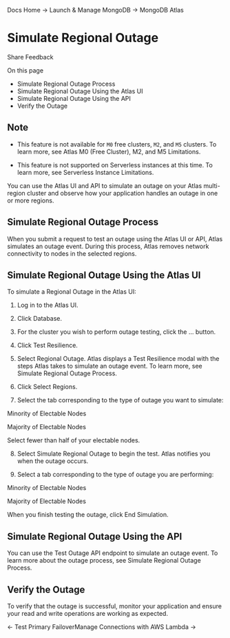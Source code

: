 Docs Home → Launch & Manage MongoDB → MongoDB Atlas

# Simulate Regional Outage

Share Feedback

On this page

  * Simulate Regional Outage Process
  * Simulate Regional Outage Using the Atlas UI
  * Simulate Regional Outage Using the API
  * Verify the Outage

## Note

  * This feature is not available for `M0` free clusters, `M2`, and `M5` clusters. To learn more, see Atlas M0 (Free Cluster), M2, and M5 Limitations.

  * This feature is not supported on Serverless instances at this time. To learn more, see Serverless Instance Limitations.

You can use the Atlas UI and API to simulate an outage on your Atlas multi-
region cluster and observe how your application handles an outage in one or
more regions.

## Simulate Regional Outage Process

When you submit a request to test an outage using the Atlas UI or API, Atlas
simulates an outage event. During this process, Atlas removes network
connectivity to nodes in the selected regions.

## Simulate Regional Outage Using the Atlas UI

To simulate a Regional Outage in the Atlas UI:

  1. Log in to the Atlas UI.

  2. Click Database.

  3. For the cluster you wish to perform outage testing, click the ... button.

  4. Click Test Resilience.

  5. Select Regional Outage. Atlas displays a Test Resilience modal with the steps Atlas takes to simulate an outage event. To learn more, see Simulate Regional Outage Process.

  6. Click Select Regions.

  7. Select the tab corresponding to the type of outage you want to simulate:

Minority of Electable Nodes

Majority of Electable Nodes

Select fewer than half of your electable nodes.

  8. Select Simulate Regional Outage to begin the test. Atlas notifies you when the outage occurs.

  9. Select a tab corresponding to the type of outage you are performing:

Minority of Electable Nodes

Majority of Electable Nodes

When you finish testing the outage, click End Simulation.

## Simulate Regional Outage Using the API

You can use the Test Outage API endpoint to simulate an outage event. To learn
more about the outage process, see Simulate Regional Outage Process.

## Verify the Outage

To verify that the outage is successful, monitor your application and ensure
your read and write operations are working as expected.

← Test Primary FailoverManage Connections with AWS Lambda →

